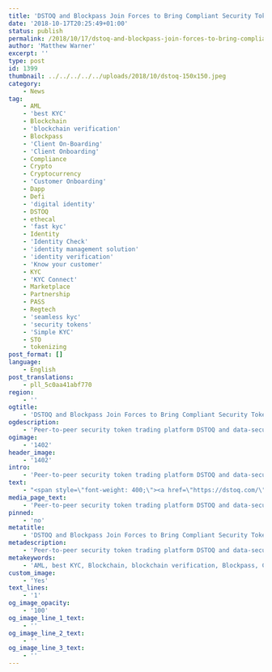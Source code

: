 ```yaml
---
title: 'DSTOQ and Blockpass Join Forces to Bring Compliant Security Token Trading to a Global Audience'
date: '2018-10-17T20:25:49+01:00'
status: publish
permalink: /2018/10/17/dstoq-and-blockpass-join-forces-to-bring-compliant-security-token-trading-to-a-global-audience
author: 'Matthew Warner'
excerpt: ''
type: post
id: 1399
thumbnail: ../../../../../uploads/2018/10/dstoq-150x150.jpeg
category:
    - News
tag:
    - AML
    - 'best KYC'
    - Blockchain
    - 'blockchain verification'
    - Blockpass
    - 'Client On-Boarding'
    - 'Client Onboarding'
    - Compliance
    - Crypto
    - Cryptocurrency
    - 'Customer Onboarding'
    - Dapp
    - Defi
    - 'digital identity'
    - DSTOQ
    - ethecal
    - 'fast kyc'
    - Identity
    - 'Identity Check'
    - 'identity management solution'
    - 'identity verification'
    - 'Know your customer'
    - KYC
    - 'KYC Connect'
    - Marketplace
    - Partnership
    - PASS
    - Regtech
    - 'seamless kyc'
    - 'security tokens'
    - 'Simple KYC'
    - STO
    - tokenizing
post_format: []
language:
    - English
post_translations:
    - pll_5c0aa41abf770
region:
    - ''
ogtitle:
    - 'DSTOQ and Blockpass Join Forces to Bring Compliant Security Token Trading to a Global Audience '
ogdescription:
    - 'Peer-to-peer security token trading platform DSTOQ and data-secure identity verification system Blockpass announced this week a joint mission to bring the compliant tokenized security and equity token trading to a global user-base. The new partnership is set to streamline security tokenization for businesses everywhere, all while making the investment process safer for anyone interested in purchasing this kind of asset.'
ogimage:
    - '1402'
header_image:
    - '1402'
intro:
    - 'Peer-to-peer security token trading platform DSTOQ and data-secure identity verification system Blockpass announced this week a joint mission to bring the compliant tokenized security and equity token trading to a global user-base. The new partnership is set to streamline security tokenization for businesses everywhere, all while making the investment process safer for anyone interested in purchasing this kind of asset.'
text:
    - "<span style=\"font-weight: 400;\"><a href=\"https://dstoq.com/\">DSTOQ</a> is a licensed stock exchange that enables traders to invest in real-world assets. Right from the DSTOQ app, users can trade the DSQ token for tokenized securities like equities, stocks, bonds, as well as for commodities like oil and gold. DSTOQ is built with a global outlook, describing itself as an “exchange without borders.” </span>\r\n\r\n<span style=\"font-weight: 400;\">Blockpass is a <a href=\"https://www.blockpass.org/digital-identity/\">digital identity</a> verification software that supports user-centric identity creation. The Blockpass user app facilitates seamless and cost-effective access to regulated blockchain services and connected devices. Blockpass users will be able to use their digital identities to access the DSTOQ platform in just a few clicks. DSTOQ’s existing user base, owing to Blockpass integration, will be able to enjoy a higher level of ease-of-access to the growing ecosystem of compliant decentralized financial tools. </span>\r\n\r\n<span style=\"font-weight: 400;\">“Our biggest goal is to make capital markets accessible to everyone, no matter where they are from,” said DSTOQ CEO Craig Mc Gregor. “Blockpass and DSTOQ share the vision that licensed and legally compliant solutions are required in order to propel the security token industry forward. Blockpass is one of the few blockchain based KYC providers that is already operational which is why we are very pleased to have partnered up with them for our platform.”</span>\r\n\r\n<span style=\"font-weight: 400;\">“Token finance is well on its way to becoming an essential part of the worldwide financial system,” says <a href=\"https://www.linkedin.com/in/adamvaziri/\">Adam Vaziri</a>, CEO of Blockpass. “DSTOQ is really out ahead of the pack in their way of tokenizing securities. We look forward to working together to craft compliant solutions for the next generation of finance.” </span>\r\n\r\n<span style=\"font-weight: 400;\">Several steps of collaboration have already between planned between the two teams, beginning initially with the integration of Blockpass’ user identity verification platform, <a href=\"http://www.blockpasss.org/kyc\">KYC Connect</a>, into the DSTOQ trading platform. </span>"
media_page_text:
    - 'Peer-to-peer security token trading platform DSTOQ and data-secure identity verification system Blockpass announced this week a joint mission to bring the compliant tokenized security and equity token trading to a global user-base. The new partnership is set to streamline security tokenization for businesses everywhere, all while making the investment process safer for anyone interested in purchasing this kind of asset.'
pinned:
    - 'no'
metatitle:
    - 'DSTOQ and Blockpass Join Forces to Bring Compliant Security Token Trading to a Global Audience '
metadescription:
    - 'Peer-to-peer security token trading platform DSTOQ and data-secure identity verification system Blockpass announced this week a joint mission to bring the compliant tokenized security and equity token trading to a global user-base. The new partnership is set to streamline security tokenization for businesses everywhere, all while making the investment process safer for anyone interested in purchasing this kind of asset.'
metakeywords:
    - 'AML, best KYC, Blockchain, blockchain verification, Blockpass, Client On-Boarding, Client Onboarding, Compliance, Crypto, Cryptocurrency, Customer Onboarding, digital identity, ethecal, fast kyc, Identity, Identity Check, identity management solution, identity verification, Know your customer, KYC, KYC Connect, Marketplace, Partnership, PASS, Regtech, seamless kyc, security tokens, Simple KYC, STO, DSTOQ, tokenizing, DApp, Defi'
custom_image:
    - 'Yes'
text_lines:
    - '1'
og_image_opacity:
    - '100'
og_image_line_1_text:
    - ''
og_image_line_2_text:
    - ''
og_image_line_3_text:
    - ''
---
```

<!DOCTYPE html PUBLIC "-//W3C//DTD HTML 4.0 Transitional//EN" "http://www.w3.org/TR/REC-html40/loose.dtd">
<?xml encoding="UTF-8">
